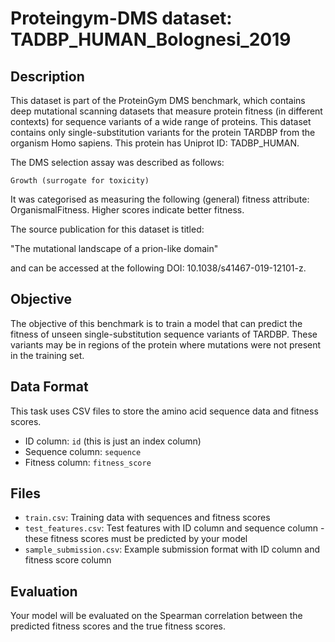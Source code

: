
# Proteingym-DMS dataset: TADBP_HUMAN_Bolognesi_2019

## Description

This dataset is part of the ProteinGym DMS benchmark, which contains deep mutational scanning datasets that measure
protein fitness (in different contexts) for sequence variants of a wide range of proteins. This dataset contains
only single-substitution variants for the protein TARDBP from the organism Homo sapiens. This protein has Uniprot ID: TADBP_HUMAN. 

The DMS selection assay was described as follows: 

    Growth (surrogate for toxicity)

It was categorised as measuring the following (general) fitness attribute: OrganismalFitness. Higher scores indicate better fitness.

The source publication for this dataset is titled: 

"The mutational landscape of a prion-like domain"

and can be accessed at the following DOI: 10.1038/s41467-019-12101-z.

## Objective

The objective of this benchmark is to train a model that can predict the fitness of unseen single-substitution sequence variants of TARDBP.
These variants may be in regions of the protein where mutations were not present in the training set.

## Data Format

This task uses CSV files to store the amino acid sequence data and fitness scores.
- ID column: `id` (this is just an index column)
- Sequence column: `sequence`
- Fitness column: `fitness_score`

## Files

- `train.csv`: Training data with sequences and fitness scores
- `test_features.csv`: Test features with ID column and sequence column - these fitness scores must be predicted by your model
- `sample_submission.csv`: Example submission format with ID column and fitness score column

## Evaluation

Your model will be evaluated on the Spearman correlation between the predicted fitness scores and the true fitness scores.
